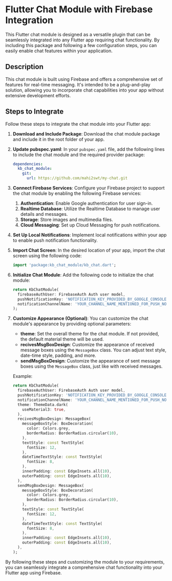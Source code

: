 # Flutter Chat Module with Firebase Integration

This Flutter chat module is designed as a versatile plugin that can be seamlessly integrated into any Flutter app requiring chat functionality. By including this package and following a few configuration steps, you can easily enable chat features within your application.

## Description

This chat module is built using Firebase and offers a comprehensive set of features for real-time messaging. It's intended to be a plug-and-play solution, allowing you to incorporate chat capabilities into your app without extensive development efforts.

## Steps to Integrate

Follow these steps to integrate the chat module into your Flutter app:

1. **Download and Include Package**: Download the chat module package and include it in the root folder of your app.

2. **Update pubspec.yaml**: In your `pubspec.yaml` file, add the following lines to include the chat module and the required provider package:

    ```yaml
    dependencies:
      kb_chat_module:
        git:
          url: https://github.com/mahi2swt/my-chat.git
    ```

3. **Connect Firebase Services**: Configure your Firebase project to support the chat module by enabling the following Firebase services:
    1. **Authentication**: Enable Google authentication for user sign-in.
    2. **Realtime Database**: Utilize the Realtime Database to manage user details and messages.
    3. **Storage**: Store images and multimedia files.
    4. **Cloud Messaging**: Set up Cloud Messaging for push notifications.

4. **Set Up Local Notifications**: Implement local notifications within your app to enable push notification functionality.

5. **Import Chat Screen**: In the desired location of your app, import the chat screen using the following code:

    ```dart
    import 'package:kb_chat_module/kb_chat.dart';
    ```

6. **Initialize Chat Module**: Add the following code to initialize the chat module:

    ```dart
    return KbChatModule(
      firebaseAuthUser: FirebaseAuth Auth user model,
      pushNotificationKey: 'NOTIFICATION_KEY_PROVIDED_BY_GOOGLE_CONSOLE',
      notificationChannelName: 'YOUR_CHANNEL_NAME_MENTIONED_FOR_PUSH_NOTIFICATION',
    );
    ```

7. **Customize Appearance (Optional)**: You can customize the chat module's appearance by providing optional parameters:
    - **theme**: Set the overall theme for the chat module. If not provided, the default material theme will be used.
    - **recivesMsgBoxDesign**: Customize the appearance of received message boxes using the `MessageBox` class. You can adjust text style, date-time style, padding, and more.
    - **sendMsgBoxDesign**: Customize the appearance of sent message boxes using the `MessageBox` class, just like with received messages.

    Example:

    ```dart
    return KbChatModule(
      firebaseAuthUser: FirebaseAuth Auth user model,
      pushNotificationKey: 'NOTIFICATION_KEY_PROVIDED_BY_GOOGLE_CONSOLE',
      notificationChannelName: 'YOUR_CHANNEL_NAME_MENTIONED_FOR_PUSH_NOTIFICATION',
      theme: ThemeData.dark(
        useMaterial3: true,
      ),
      recivesMsgBoxDesign: MessageBox(
        messageBoxStyle: BoxDecoration(
          color: Colors.grey,
          borderRadius: BorderRadius.circular(10),
        ),
        textStyle: const TextStyle(
          fontSize: 12,
        ),
        dateTimeTextStyle: const TextStyle(
          fontSize: 8,
        ),
        innerPadding: const EdgeInsets.all(10),
        outerPadding: const EdgeInsets.all(10),
      ),
      sendMsgBoxDesign: MessageBox(
        messageBoxStyle: BoxDecoration(
          color: Colors.grey,
          borderRadius: BorderRadius.circular(10),
        ),
        textStyle: const TextStyle(
          fontSize: 12,
        ),
        dateTimeTextStyle: const TextStyle(
          fontSize: 8,
        ),
        innerPadding: const EdgeInsets.all(10),
        outerPadding: const EdgeInsets.all(10),
      ),
    );
    ```

By following these steps and customizing the module to your requirements, you can seamlessly integrate a comprehensive chat functionality into your Flutter app using Firebase.
